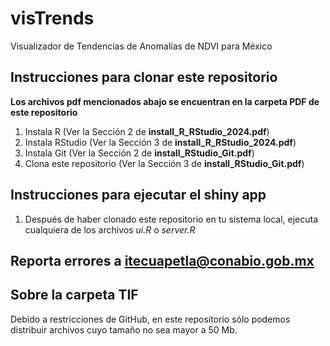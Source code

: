 # visTrends

Visualizador de Tendencias de Anomalías de NDVI para México

## Instrucciones para clonar este repositorio

**Los archivos pdf mencionados abajo se encuentran en la carpeta PDF de este repositorio**

1. Instala R (Ver la Sección 2 de **install_R_RStudio_2024.pdf**)
2. Instala RStudio (Ver la Sección 3 de **install_R_RStudio_2024.pdf**)
3. Instala Git (Ver la Sección 2 de **install_RStudio_Git.pdf**)
4. Clona este repositorio (Ver la Sección 3 de **install_RStudio_Git.pdf**)

## Instrucciones para ejecutar el shiny app

1. Después de haber clonado este repositorio en tu sistema local, ejecuta cualquiera de los archivos _ui.R_ o _server.R_


## Reporta errores a itecuapetla@conabio.gob.mx

## Sobre la carpeta TIF

Debido a restricciones de GitHub, en este repositorio sólo podemos distribuir archivos cuyo tamaño no sea mayor a 50 Mb.

